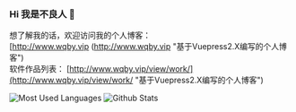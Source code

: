 ### Hi 我是不良人 👋
想了解我的话，欢迎访问我的个人博客：</br>
[http://www.wqby.vip (http://www.wqby.vip "基于Vuepress2.X编写的个人博客") </br>
软件作品列表：
[http://www.wqby.vip/view/work/](http://www.wqby.vip/view/work/ "基于Vuepress2.X编写的个人博客") </br>

![Most Used Languages](https://github-readme-stats.vercel.app/api/top-langs/?username=9479421&theme=&layout=compact)
![Github Stats](https://github-readme-stats.vercel.app/api?username=9479421&show_icons=true&theme=&count_private=true)


<!--
**9479421/9479421** is a ✨ _special_ ✨ repository because its `README.md` (this file) appears on your GitHub profile.

Here are some ideas to get you started:

- 🔭 I’m currently working on ...
- 🌱 I’m currently learning ...
- 👯 I’m looking to collaborate on ...
- 🤔 I’m looking for help with ...
- 💬 Ask me about ...
- 📫 How to reach me: ...
- 😄 Pronouns: ...
- ⚡ Fun fact: ...
-->
